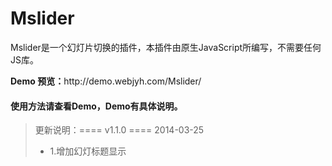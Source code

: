 Mslider
=========

<p>Mslider是一个幻灯片切换的插件，本插件由原生JavaScript所编写，不需要任何JS库。</p>
<p><strong>Demo 预览：</strong>http://demo.webjyh.com/Mslider/</p>

<h4>使用方法请查看Demo，Demo有具体说明。</h4>

<blockquote>
	<p>更新说明：==== v1.1.0 ==== 2014-03-25</p>
	<ul>
		<li>1.增加幻灯标题显示</li>
	</ul>
	
</blockquote>
